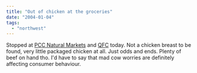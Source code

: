 ```yaml
---
title: "Out of chicken at the groceries"
date: "2004-01-04"
tags: 
  - "northwest"
---
```


Stopped at [PCC Natural Markets](http://www.pccnaturalmarkets.com/ "PCC Natural Markets") and [QFC](http://www.qfconline.com/) today. Not a chicken breast to be found, very little packaged chicken at all. Just odds and ends. Plenty of beef on hand tho. I'd have to say that mad cow worries are definitely affecting consumer behaviour.
